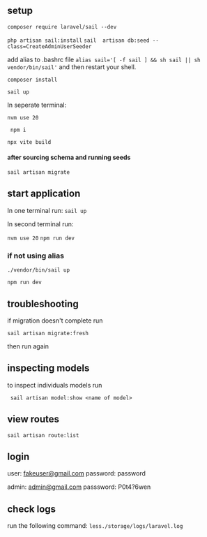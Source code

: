 

## setup

` composer require laravel/sail --dev `

` php artisan sail:install `
` sail  artisan db:seed --class=CreateAdminUserSeeder `


add alias to .bashrc file
` alias sail='[ -f sail ] && sh sail || sh vendor/bin/sail' `
and then restart your shell.

` composer install `

` sail up `

In seperate terminal:

`nvm use 20`

` npm i`

`npx vite build`

#### after sourcing schema and running seeds

` sail artisan migrate `

## start application

In one terminal run:
` sail up `

In second terminal run:

`nvm use 20`
` npm run dev `

### if not using alias
` ./vendor/bin/sail up `

` npm run dev `

## troubleshooting
if migration doesn't complete run

` sail artisan migrate:fresh `

then run again 

## inspecting models
 
 to inspect individuals models run
 
 ` sail artisan model:show <name of model>`

 ## view routes

 ` sail artisan route:list `

 ## login
 user:
 fakeuser@gmail.com
 password:
 password

admin:
admin@gmail.com
passsword:
P0t4?6wen

## check logs
run the following command:
`less./storage/logs/laravel.log`

